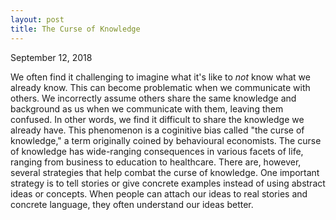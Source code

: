 ```yaml
---
layout: post
title: The Curse of Knowledge
---
```


September 12, 2018

   We often find it challenging to imagine what it's like to *not* know what we already know. This can become problematic when we communicate with others. We incorrectly assume others share the same knowledge and background as us when we communicate with them, leaving them confused. In other words, we find it difficult to share the knowledge we already have. This phenomenon is a coginitive bias called "the curse of knowledge," a term originally coined by behavioural economists. The curse of knowledge has wide-ranging consequences in various facets of life, ranging from business to education to healthcare. There are, however, several strategies that help combat the curse of knowledge. One important strategy is to tell stories or give concrete examples instead of using abstract ideas or concepts. When people can attach our ideas to real stories and concrete language, they often understand our ideas better.
